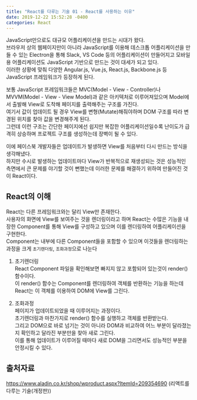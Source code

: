 ```yaml
---
title: "React를 다루는 기술 01 - React를 사용하는 이유"
date: 2019-12-22 15:52:28 -0400
categories: React 
---
```


JavaScript만으로도 대규모 어플리케이션을 만드는 시대가 왔다.  
브라우저 상의 웹페이지만이 아니라 JavaScript를 이용해 데스크톱 어플리케이션을 만들 수 있는 Electron을 통해 Slack, VS Code 등의 어플리케이션이 만들어지고 모바일용 어플리케이션도 JavaScript 기반으로 만드는 것이 대세가 되고 있다.  
이러한 상황에 맞춰 다양한 Angular.js, Vue.js, React.js, Backbone.js 등 JavaScript 프레임워크가 등장하게 된다.  

보통 JavaScript 프레임워크들은 MVC(Model - View - Controller)나 MVVM(Model - View - View Model)과 같은 아키텍처로 이루어져있으며 Model에서 출발해 View로 도착해 페이지를 출력해주는 구조를 가진다.  
여기서 값이 업데이트 될 경우 View를 변형(Mutate)해줘야하며 DOM 구조를 따라 변경된 위치를 찾아 값을 변경해주게 된다.  
그런데 이런 구조는 간단한 페이지에선 쉽지만 복잡한 어플리케이션일수록 난이도가 급격히 상승하며 프로젝트 구조를 생성하는데 장벽이 될 수 있다.  

이에 페이스북 개발자들은 업데이트가 발생하면 View를 처음부터 다시 만드는 방식을 생각해냈다.  
하지만 수시로 발생하는 업데이트마다 View가 반복적으로 재생성되는 것은 성능적인 측면에서 큰 문제를 야기할 것이 뻔했는데 이러한 문제를 해결하기 위하여 만들어진 것이 React이다.  


React의 이해
------------------------------------
React는 다른 프레임워크와는 달리 View만 존재한다.  
사용자의 화면에 View를 보여주는 것을 렌더링이라고 하며 React는 수많은 기능을 내장한 Component를 통해 View를 구성하고 있으며 이를 렌더링하여 어플리케이션을 구현한다.  
Component는 내부에 다른 Component들을 포함할 수 있으며 이것들을 렌더링하는 과정을 크게 ``초기렌더링``, ``조화과정``으로 나눈다  

1. 초기렌더링  
React Component 파일을 확인해보면 빠지지 않고 포함되어 있는것이 render() 함수이다.  
이 render() 함수는 Component를 렌더링하여 객체를 반환하는 기능을 하는데 React는 이 객체를 이용하여 DOM에 View를 그린다.  

2. 조화과정  
페이지가 업데이트되었을 때 이루어지는 과정이다.  
초기렌더링과 마찬가지로 render() 함수를 실행하고 객체를 반환받는다.  
그리고 DOM으로 바로 넘기는 것이 아니라 DOM과 비교하여 어느 부분이 달라졌는지 확인하고 달라진 부분만을 찾아 새로 그린다.  
이를 통해 업데이트가 이루어질 때마다 새로 DOM을 그리면서도 성능적인 부분을 안정시킬 수 있다.  


출처자료  
---------------------------------------
https://www.aladin.co.kr/shop/wproduct.aspx?ItemId=209354690 (리액트를 다루는 기술(개정판))
